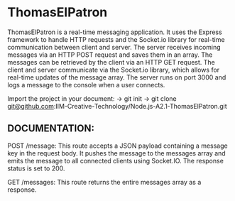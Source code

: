 <h1>ThomasElPatron</h1>

<p>ThomasElPatron is a real-time messaging application. It uses the Express framework to handle HTTP requests and the Socket.io library for real-time communication between client and server. The server receives incoming messages via an HTTP POST request and saves them in an array. The messages can be retrieved by the client via an HTTP GET request. The client and server communicate via the Socket.io library, which allows for real-time updates of the message array. The server runs on port 3000 and logs a message to the console when a user connects.</p>

Import the project in your document: -> git init -> git clone git@github.com:IIM-Creative-Technology/Node.js-A2.1-ThomasElPatron.git

<h2>DOCUMENTATION:</h2>

POST /message:
This route accepts a JSON payload containing a message key in the request body. It pushes the message to the messages array and emits the message to all connected clients using Socket.IO. The response status is set to 200.

GET /messages:
This route returns the entire messages array as a response.




  

